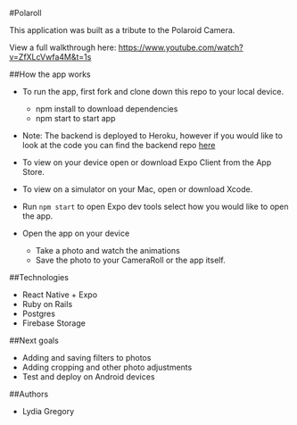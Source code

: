 #Polaroll

This application was built as a tribute to the Polaroid Camera.

View a full walkthrough here: https://www.youtube.com/watch?v=ZfXLcVwfa4M&t=1s

##How the app works
* To run the app, first fork and clone down this repo to your local device.

    * npm install to download dependencies
    * npm start to start app

* Note: The backend is deployed to Heroku, however if you would like to look at the code you can find the backend repo [here](https://github.com/ljg2gb/Polaroid-camera-backend)

* To view on your device open or download Expo Client from the App Store.

* To view on a simulator on your Mac, open or download Xcode.

* Run `npm start` to open Expo dev tools select how you would like to open the app.

* Open the app on your device
    * Take a photo and watch the animations
    * Save the photo to your CameraRoll or the app itself.

##Technologies
* React Native + Expo 
* Ruby on Rails
* Postgres
* Firebase Storage

##Next goals
* Adding and saving filters to photos
* Adding cropping and other photo adjustments
* Test and deploy on Android devices

##Authors
* Lydia Gregory